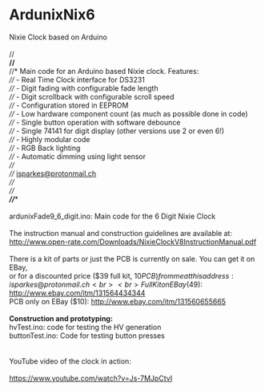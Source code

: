 # ArdunixNix6
Nixie Clock based on Arduino<br>
<br>
//**********************************************************************************<br>
//**********************************************************************************<br>
//* Main code for an Arduino based Nixie clock. Features:                          *<br>
//*  - Real Time Clock interface for DS3231                                        *<br>
//*  - Digit fading with configurable fade length                                  *<br>
//*  - Digit scrollback with configurable scroll speed                             *<br>
//*  - Configuration stored in EEPROM                                              *<br>
//*  - Low hardware component count (as much as possible done in code)             *<br>
//*  - Single button operation with software debounce                              *<br>
//*  - Single 74141 for digit display (other versions use 2 or even 6!)            *<br>
//*  - Highly modular code                                                         *<br>
//*  - RGB Back lighting                                                           *<br>
//*  - Automatic dimming using light sensor                                        *<br>
//*                                                                                *<br>
//*  isparkes@protonmail.ch                                                        *<br>
//*                                                                                *<br>
//**********************************************************************************<br>
//**********************************************************************************<br>
<br>
ardunixFade9_6_digit.ino: Main code for the 6 Digit Nixie Clock<br>
<br>
The instruction manual and construction guidelines are available at:<br>
    http://www.open-rate.com/Downloads/NixieClockV8InstructionManual.pdf<br>
<br>
There is a kit of parts or just the PCB is currently on sale. You can get it on EBay,<br>
or for a discounted price ($39 full kit, $10 PCB) from me at this address: isparkes@protonmail.ch<br>
<br>
Full Kit on EBay ($49): http://www.ebay.com/itm/131564434344<br>
PCB only on EBay ($10): http://www.ebay.com/itm/131560655665<br>
<br>
<strong>Construction and prototyping:</strong><br>
hvTest.ino: code for testing the HV generation<br>
buttonTest.ino: Code for testing button presses<br>
<br>
<br>
YouTube video of the clock in action:<br>
<br>
    https://www.youtube.com/watch?v=Js-7MJpCtvI<br>
<br>
